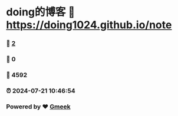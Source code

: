 # doing的博客 :link: https://doing1024.github.io/note 
### :page_facing_up: [2](https://doing1024.github.io/note/tag.html) 
### :speech_balloon: 0 
### :hibiscus: 4592 
### :alarm_clock: 2024-07-21 10:46:54 
### Powered by :heart: [Gmeek](https://github.com/Meekdai/Gmeek)
